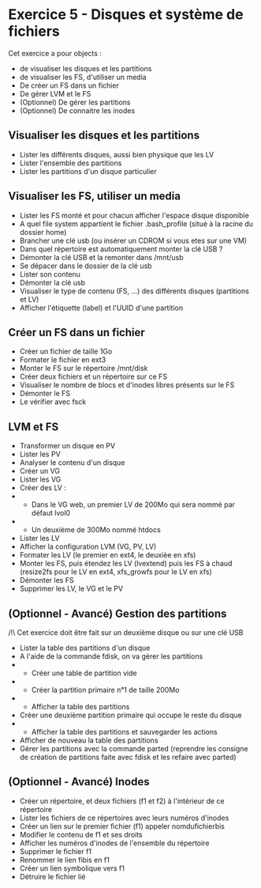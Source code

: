 # Exercice 5 - Disques et système de fichiers

Cet exercice a pour objects : 
* de visualiser les disques et les partitions
* de visualiser les FS, d'utiliser un media
* De créer un FS dans un fichier
* De gérer LVM et le FS
* (Optionnel) De gérer les partitions
* (Optionnel) De connaitre les inodes

## Visualiser les disques et les partitions

* Lister les différents disques, aussi bien physique que les LV
* Lister l'ensemble des partitions
* Lister les partitions d'un disque particulier

## Visualiser les FS, utiliser un media 
* Lister les FS monté et pour chacun afficher l'espace disque disponible
* A quel file system appartient le fichier .bash_profile (situé à la racine du dossier home)
* Brancher une clé usb (ou insérer un CDROM si vous etes sur une VM)
* Dans quel répertoire est automatiquement monter la clé USB ?
* Démonter la clé USB et la remonter dans /mnt/usb 
* Se dépacer dans le dossier de la clé usb
* Lister son contenu
* Démonter la clé usb 
* Visualiser le type de contenu (FS, ...) des différents disques (partitions et LV)
* Afficher l'étiquette (label) et l'UUID d'une partition

## Créer un FS dans un fichier

* Créer un fichier de taille 1Go
* Formater le fichier en ext3
* Monter le FS sur le répertoire /mnt/disk
* Créer deux fichiers et un répertoire sur ce FS
* Visualiser le nombre de blocs et d'inodes libres présents sur le FS
* Démonter le FS
* Le vérifier avec fsck

## LVM et FS

* Transformer un disque en PV
* Lister les PV
* Analyser le contenu d'un disque 
* Créer un VG
* Lister les VG
* Créer des LV : 
* * Dans le VG web, un premier LV de 200Mo qui sera nommé par défaut lvol0
* * Un deuxième de 300Mo nommé htdocs
* Lister les LV
* Afficher la configuration LVM (VG, PV, LV)
* Formater les LV (le premier en ext4, le deuxièe en xfs)
* Monter les FS, puis étendez les LV (lvextend) puis les FS à chaud (resize2fs pour le LV en ext4, xfs_growfs pour le LV en xfs)
* Démonter les FS
* Supprimer les LV, le VG et le PV

## (Optionnel - Avancé) Gestion des partitions 

/!\ Cet exercice doit être fait sur un deuxième disque ou sur une clé USB 

* Lister la table des partitions d'un disque
* A l'aide de la commande fdisk, on va gérer les partitions 
* * Créer une table de partition vide
* * Créer la partition primaire n°1 de taille 200Mo
* * Afficher la table des partitions
* Créer une deuxième partition primaire qui occupe le reste du disque
* * Afficher la table des partitions et sauvegarder les actions
* Afficher de nouveau la table des partitions
* Gérer les partitions avec la commande parted (reprendre les consigne de création de partitions faite avec fdisk et les refaire avec parted)

## (Optionnel - Avancé) Inodes

* Créer un répertoire, et deux fichiers (f1 et f2) à l'intérieur de ce répertoire
* Lister les fichiers de ce répertoires avec leurs numéros d'inodes
* Créer un lien sur le premier fichier (f1) appeler nomdufichierbis
* Modifier le contenu de f1 et ses droits 
* Afficher les numéros d'inodes de l'ensemble du répertoire
* Supprimer le fichier f1
* Renommer le lien fibis en f1
* Créer un lien symbolique vers f1
* Détruire le fichier lié

